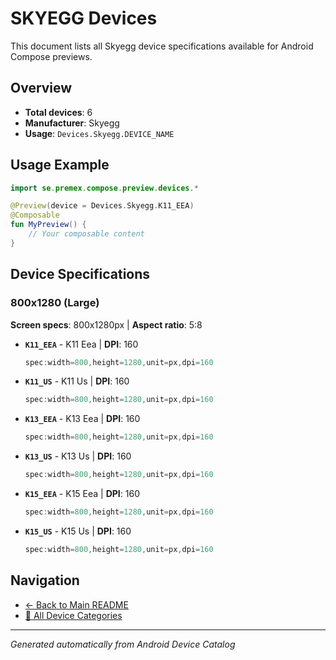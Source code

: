# SKYEGG Devices

This document lists all Skyegg device specifications available for Android Compose previews.

## Overview

- **Total devices**: 6
- **Manufacturer**: Skyegg
- **Usage**: `Devices.Skyegg.DEVICE_NAME`

## Usage Example

```kotlin
import se.premex.compose.preview.devices.*

@Preview(device = Devices.Skyegg.K11_EEA)
@Composable
fun MyPreview() {
    // Your composable content
}
```

## Device Specifications

### 800x1280 (Large)

**Screen specs**: 800x1280px | **Aspect ratio**: 5:8

- **`K11_EEA`** - K11 Eea | **DPI**: 160
  ```kotlin
  spec:width=800,height=1280,unit=px,dpi=160
  ```

- **`K11_US`** - K11 Us | **DPI**: 160
  ```kotlin
  spec:width=800,height=1280,unit=px,dpi=160
  ```

- **`K13_EEA`** - K13 Eea | **DPI**: 160
  ```kotlin
  spec:width=800,height=1280,unit=px,dpi=160
  ```

- **`K13_US`** - K13 Us | **DPI**: 160
  ```kotlin
  spec:width=800,height=1280,unit=px,dpi=160
  ```

- **`K15_EEA`** - K15 Eea | **DPI**: 160
  ```kotlin
  spec:width=800,height=1280,unit=px,dpi=160
  ```

- **`K15_US`** - K15 Us | **DPI**: 160
  ```kotlin
  spec:width=800,height=1280,unit=px,dpi=160
  ```

## Navigation

- [← Back to Main README](../../README.md)
- [📱 All Device Categories](../README.md)

---
*Generated automatically from Android Device Catalog*
